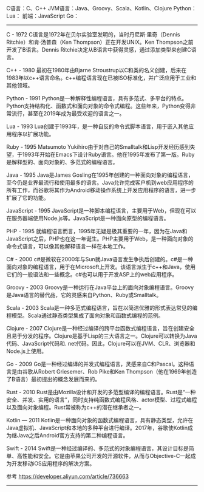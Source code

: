 C语言：C、C++
JVM语言：Java、Groovy、Scala、Kotlin、Clojure
Python：
Lua：
前端：JavaScript
Go：

---------------------------------------------------------------------------------------------------------------------


C - 1972
C语言是1972年在贝尔实验室发明的，当时丹尼斯·里奇（Dennis Ritchie）和肯·汤普森（Ken Thompson）正在开发UNIX。Ken Thompson之前开发了B语言。Dennis Ritchie决定从B语言中获得灵感，通过添加类型来创建C语言。


C++ - 1980
最初在1980年由Bjarne Stroustrup以C和类的名义创建，后来在1983年以c++语言命名。c++编程语言现在已被ISO标准化，并广泛应用于工业和其他领域。


Python - 1991
Python是一种解释性编程语言，具有多范式、多平台的特点。Python支持结构化、函数式和面向对象的命令式编程。这些年来，Python变得非常流行，甚至在2019年成为最受欢迎的语言之一。


Lua - 1993
Lua创建于1993年，是一种自反的命令式脚本语言，用于嵌入其他应用程序以扩展功能。


Ruby - 1995
Matsumoto Yukihiro由于对自己的Smalltalk和Lisp开发经历感到失望，于1993年开始在Emacs下设计Ruby语言。他在1995年发布了第一版。Ruby是解释型的、面向对象的、多范式的编程语言。


Java - 1995
Java是James Gosling在1995年创建的一种面向对象的编程语言，至今仍是业界最流行和使用最多的语言。Java允许完成客户机到web应用程序的所有工作，而谷歌将其作为Android移动操作系统上开发应用程序的语言，进一步扩展了它的功能。


JavaScript - 1995
JavaScript是一种脚本编程语言，主要用于Web，但现在可以在服务器端使用Node.js等。JavaScript是一种面向原型的编程语言。


PHP - 1995
就编程语言而言，1995年无疑是极其重要的一年，因为在Java和JavaScript之后，PHP也在这一年诞生。PHP主要用于Web，是一种面向对象的命令式语言，可以像其他解释语言一样在本地工作。


C# - 2000
c#是微软在2000年与Sun就Java语言发生争执后创建的。c#是一种面向对象的编程语言，用于在Microsoft上开发。该语言派生于c++和Java，使用它们的一般语法和一些概念。c#也可以用于开发ASP上的web应用程序。


Groovy - 2003
Groovy是一种运行在Java平台上的面向对象编程语言。Groovy是Java语言的替代品，它的灵感来自Python、Ruby或Smalltalk。


Scala - 2003
Scala是一种多范式编程语言，旨在以简洁优雅的形式表达常见的编程模型。Scala通过静态类型集成了面向对象和函数式编程的范例。


Clojure - 2007
Clojure是一种经过编译的跨平台函数式编程语言，旨在创建安全且易于分发的程序。Clojure是基于Lisp的三大语言之一。Clojure可以转换为Java代码、JavaScript代码和. net代码。因此，Clojure可以在JVM、CLR、浏览器和Node.js上使用。


Go - 2009
Go是一种经过编译的并发式编程语言，灵感来自C和Pascal。这种语言是由谷歌从Robert Griesemer、Rob Pike和Ken Thompson（他在1969年创造了B语言）最初提出的概念发展而来的。


Rust - 2010
Rust是由Mozilla设计和开发的多范型编译的编程语言。Rust是“一种安全、并发、实用的语言”，同时支持纯函数式编程风格、actor模型、过程式编程以及面向对象编程。Rust常被称为c++的潜在继承者之一。


Kotlin — 2011
Kotlin是一种面向对象的函数式编程语言，具有静态类型，允许在Java虚拟机、JavaScript和本地的多种平台进行编译。2017年，谷歌使Kotlin成为继Java之后Android官方支持的第二种编程语言。


Swift - 2014
Swift是一种经过编译的、多范式的对象编程语言，其设计目标是简单、高性能和安全。它是由苹果公司开发的开源软件，从而与Objective-C一起成为开发移动iOS应用程序的解决方案。




参考
https://developer.aliyun.com/article/736663


---------------------------------------------------------------------------------------------------------------------




